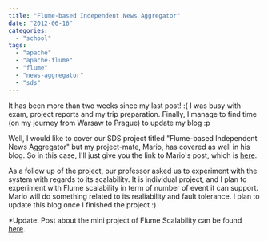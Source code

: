 ```yaml
---
title: "Flume-based Independent News Aggregator"
date: "2012-06-16"
categories: 
  - "school"
tags: 
  - "apache"
  - "apache-flume"
  - "flume"
  - "news-aggregator"
  - "sds"
---
```


It has been more than two weeks since my last post! :( I was busy with exam, project reports and my trip preparation. Finally, I manage to find time (on my journey from Warsaw to Prague) to update my blog :p

Well, I would like to cover our SDS project titled "Flume-based Independent News Aggregator" but my project-mate, Mario, has covered as well in his blog. So in this case, I'll just give you the link to Mario's post, which is [here](http://www.marioalmeida.eu/2012/06/04/flume-based-independent-news-aggregator/).

As a follow up of the project, our professor asked us to experiment with the system with regards to its scalability. It is individual project, and I plan to experiment with Flume scalability in term of number of event it can support. Mario will do something related to its realiability and fault tolerance. I plan to update this blog once I finished the project :)

\*Update: Post about the mini project of Flume Scalability can be found [here](http://www.otnira.com/2012/07/09/flume-event-scalability-analysis/ "Flume Event Scalability Analysis").
